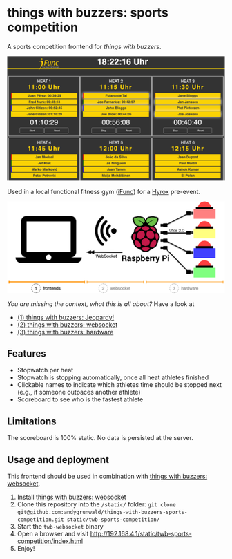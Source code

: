 # things with buzzers: sports competition

A sports competition frontend for _things with buzzers_.

<p align="center">
  <img src="images/scoreboard.png" title="The scoreboard" alt="The scoreboard">
</p>

Used in a local functional fitness gym ([iFunc](https://www.ifunc.de/)) for a [Hyrox](https://hyrox.com/) pre-event.

<p align="center">
  <img src="images/buzzer-setup-frontends.png" title="The finished product: Four buzzers, a Raspberry Pi incl. hat" alt="The finished product: Four buzzers, a Raspberry Pi incl. hat">
</p>

_You are missing the context, what this is all about?_
Have a look at

* [(1) things with buzzers: Jeopardy!](https://github.com/andygrunwald/things-with-buzzers-jeopardy)
* [(2) things with buzzers: websocket](https://github.com/andygrunwald/things-with-buzzers-websocket)
* [(3) things with buzzers: hardware](https://github.com/andygrunwald/things-with-buzzers-hardware)

## Features

* Stopwatch per heat
* Stopwatch is stopping automatically, once all heat athletes finished
* Clickable names to indicate which athletes time should be stopped next (e.g., if someone outpaces another athlete)
* Scoreboard to see who is the fastest athlete

## Limitations

The scoreboard is 100% static.
No data is persisted at the server.

## Usage and deployment

This frontend should be used in combination with [things with buzzers: websocket](https://github.com/andygrunwald/things-with-buzzers-websocket).

1. Install [things with buzzers: websocket](https://github.com/andygrunwald/things-with-buzzers-websocket)
2. Clone this repository into the `/static/` folder: `git clone git@github.com:andygrunwald/things-with-buzzers-sports-competition.git static/twb-sports-competition/`
3. Start the `twb-websocket` binary
4. Open a browser and visit http://192.168.4.1/static/twb-sports-competition/index.html
5. Enjoy!